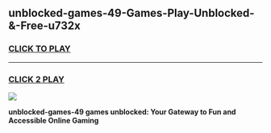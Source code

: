 
## unblocked-games-49-Games-Play-Unblocked-&-Free-u732x
<h3>
<a href="https://premium76.site?title=unblocked-games-49&ref=24A">CLICK TO PLAY</a></h3>
<hr>

<h3>
<a href="https://premium76.site?title=unblocked-games-49&ref=24A">CLICK 2 PLAY</a>
  
</h3>

<a href="https://premium76.site?title=unblocked-games-49&ref=24A"><img src="https://clearcache.store/games.png"></a>


**unblocked-games-49 games unblocked: Your Gateway to Fun and Accessible Online Gaming**

